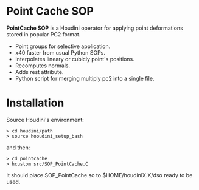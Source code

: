 # Point Cache SOP #

**PointCache SOP** is a Houdini operator for applying point
deformations stored in popular PC2 format.

  * Point groups for selective application.
  * x40 faster from usual Python SOPs.
  * Interpolates lineary or cubicly point's positions.
  * Recomputes normals.
  * Adds rest attribute.
  * Python script for merging multiply pc2 into a single file.

# Installation #

Source Houdini's environment:
```
> cd houdini/path
> source hooudini_setup_bash
```

and then:
```
> cd pointcache
> hcustom src/SOP_PointCache.C
```

It should place SOP\_PointCache.so to $HOME/houdiniX.X/dso
ready to be used.